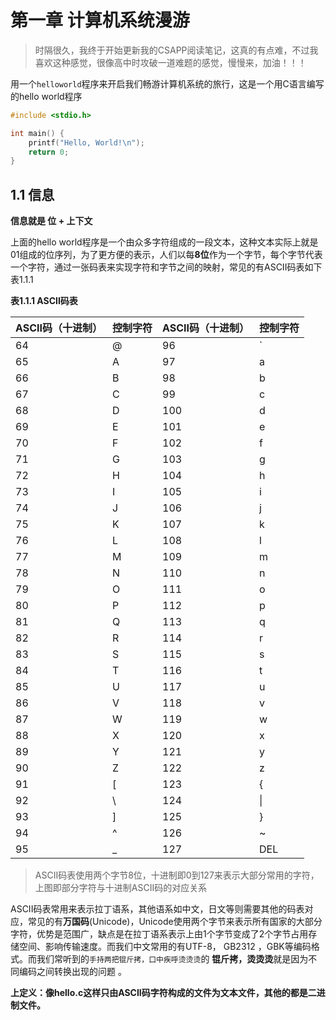# 第一章 计算机系统漫游

> 时隔很久，我终于开始更新我的CSAPP阅读笔记，这真的有点难，不过我喜欢这种感觉，很像高中时攻破一道难题的感觉，慢慢来，加油！！！

用一个`helloworld`程序来开启我们畅游计算机系统的旅行，这是一个用C语言编写的hello world程序

```c
#include <stdio.h>

int main() {
    printf("Hello, World!\n");
    return 0;
}
```

## 1.1 信息

**信息就是 位 + 上下文**

上面的hello world程序是一个由众多字符组成的一段文本，这种文本实际上就是01组成的位序列，为了更方便的表示，人们以每**8位**作为一个字节，每个字节代表一个字符，通过一张码表来实现字符和字节之间的映射，常见的有ASCII码表如下表1.1.1

**表1.1.1 ASCII码表**

| ASCII码（十进制） | 控制字符 | ASCII码（十进制） | 控制字符 |
| ----------------- | -------- | ----------------- | -------- |
| 64                | @        | 96                | `        |
| 65                | A        | 97                | a        |
| 66                | B        | 98                | b        |
| 67                | C        | 99                | c        |
| 68                | D        | 100               | d        |
| 69                | E        | 101               | e        |
| 70                | F        | 102               | f        |
| 71                | G        | 103               | g        |
| 72                | H        | 104               | h        |
| 73                | I        | 105               | i        |
| 74                | J        | 106               | j        |
| 75                | K        | 107               | k        |
| 76                | L        | 108               | l        |
| 77                | M        | 109               | m        |
| 78                | N        | 110               | n        |
| 79                | O        | 111               | o        |
| 80                | P        | 112               | p        |
| 81                | Q        | 113               | q        |
| 82                | R        | 114               | r        |
| 83                | S        | 115               | s        |
| 84                | T        | 116               | t        |
| 85                | U        | 117               | u        |
| 86                | V        | 118               | v        |
| 87                | W        | 119               | w        |
| 88                | X        | 120               | x        |
| 89                | Y        | 121               | y        |
| 90                | Z        | 122               | z        |
| 91                | [        | 123               | {        |
| 92                | \        | 124               | \|       |
| 93                | ]        | 125               | }        |
| 94                | ^        | 126               | ~        |
| 95                | _        | 127               | DEL      |

> ASCII码表使用两个字节8位，十进制即0到127来表示大部分常用的字符，上图即部分字符与十进制ASCII码的对应关系

ASCII码表常用来表示拉丁语系，其他语系如中文，日文等则需要其他的码表对应，常见的有**万国码**(Unicode)，Unicode使用两个字节来表示所有国家的大部分字符，优势是范围广，缺点是在拉丁语系表示上由1个字节变成了2个字节占用存储空间、影响传输速度。而我们中文常用的有UTF-8， GB2312 ，GBK等编码格式。而我们常听到的` 手持两把锟斤拷，口中疾呼烫烫烫 `的 **锟斤拷，烫烫烫**就是因为不同编码之间转换出现的问题 。

**上定义：像hello.c这样只由ASCII码字符构成的文件为文本文件，其他的都是二进制文件。**























































